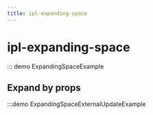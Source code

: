 ```yaml
---
title: ipl-expanding-space
---
```


# ipl-expanding-space

::: demo ExpandingSpaceExample

## Expand by props

:::demo ExpandingSpaceExternalUpdateExample
